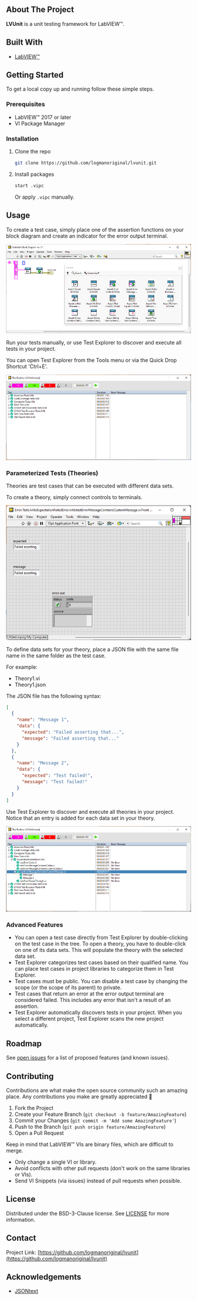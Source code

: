 <!-- ABOUT THE PROJECT -->
## About The Project
**LVUnit** is a unit testing framework for LabVIEW&trade;.

## Built With
* [LabVIEW&trade;](https://ni.com/labview)

<!-- GETTING STARTED -->
## Getting Started
To get a local copy up and running follow these simple steps.

### Prerequisites
* LabVIEW&trade; 2017 or later
* VI Package Manager

### Installation
1. Clone the repo
    ```sh
    git clone https://github.com/logmanoriginal/lvunit.git
    ```
2. Install packages
    ```sh
    start .vipc
    ```
    Or apply `.vipc` manually.

<!-- USAGE EXAMPLES -->
## Usage

To create a test case, simply place one of the assertion functions on your block diagram and create an indicator for the error output terminal.

![Test Case](.github/images/test-case.png)

Run your tests manually, or use Test Explorer to discover and execute all tests in your project.

You can open Test Explorer from the Tools menu or via the Quick Drop Shortcut 'Ctrl+E'.

![Test Explorer](.github/images/test-explorer.png)

### Parameterized Tests (Theories)

Theories are test cases that can be executed with different data sets.

To create a theory, simply connect controls to terminals.

![Theory](.github/images/theory.png)

To define data sets for your theory, place a JSON file with the same file name in the same folder as the test case.

For example:
* Theory1.vi
* Theory1.json

The JSON file has the following syntax:
```JSON
[
  {
    "name": "Message 1",
    "data": {
      "expected": "Failed asserting that...",
      "message": "Failed asserting that..."
    }
  },
  {
    "name": "Message 2",
    "data": {
      "expected": "Test failed!",
      "message": "Test failed!"
    }
  }
]
```

Use Test Explorer to discover and execute all theories in your project. Notice that an entry is added for each data set in your theory.

![Test Explorer](.github/images/test-explorer-theory.png)

### Advanced Features

* You can open a test case directly from Test Explorer by double-clicking on the test case in the tree. To open a theory, you have to double-click on one of its data sets. This will populate the theory with the selected data set.
* Test Explorer categorizes test cases based on their qualified name. You can place test cases in project libraries to categorize them in Test Explorer.
* Test cases must be public. You can disable a test case by changing the scope (or the scope of its parent) to private.
* Test cases that return an error at the error output terminal are considered failed. This includes any error that isn't a result of an assertion.
* Test Explorer automatically discovers tests in your project. When you select a different project, Test Explorer scans the new project automatically.

<!-- ROADMAP -->
## Roadmap
See [open issues](https://github.com/logmanoriginal/lvunit/issues) for a list of proposed features (and known issues).

<!-- CONTRIBUTING -->
## Contributing
Contributions are what make the open source community such an amazing place. Any contributions you make are greatly appreciated :sparkling_heart:

1. Fork the Project
2. Create your Feature Branch (`git checkout -b feature/AmazingFeature`)
3. Commit your Changes (`git commit -m 'Add some AmazingFeature'`)
4. Push to the Branch (`git push origin feature/AmazingFeature`)
5. Open a Pull Request

Keep in mind that LabVIEW&trade; VIs are binary files, which are difficult to merge.
- Only change a single VI or library.
- Avoid conflicts with other pull requests (don't work on the same libraries or VIs).
- Send VI Snippets (via issues) instead of pull requests when possible.

<!-- LICENSE -->
## License
Distributed under the BSD-3-Clause license. See [LICENSE](LICENSE) for more information.

<!-- CONTACT -->
## Contact

Project Link: [https://github.com/logmanoriginal/lvunit](https://github.com/logmanoriginal/lvunit)

<!-- ACKNOWLEDGEMENTS -->
## Acknowledgements
* [JSONtext](https://bitbucket.org/drjdpowell/jsontext)
